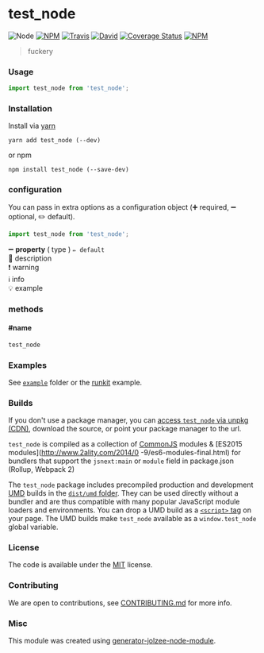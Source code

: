 # test_node

![Node](https://img.shields.io/node/v/test_node.svg?style=flat-square)
[![NPM](https://img.shields.io/npm/v/test_node.svg?style=flat-square)](https://www.npmjs.com/package/test_node)
[![Travis](https://img.shields.io/travis/robo-monk/test_node/master.svg?style=flat-square)](https://travis-ci.org/robo-monk/test_node)
[![David](https://img.shields.io/david/robo-monk/test_node.svg?style=flat-square)](https://david-dm.org/robo-monk/test_node)
[![Coverage Status](https://img.shields.io/coveralls/robo-monk/test_node.svg?style=flat-square)](https://coveralls.io/github/robo-monk/test_node)
[![NPM](https://img.shields.io/npm/dt/test_node.svg?style=flat-square)](https://www.npmjs.com/package/test_node)

> fuckery

### Usage

```js
import test_node from 'test_node';

```

### Installation

Install via [yarn](https://github.com/yarnpkg/yarn)

	yarn add test_node (--dev)

or npm

	npm install test_node (--save-dev)


### configuration

You can pass in extra options as a configuration object (➕ required, ➖ optional, ✏️ default).

```js
import test_node from 'test_node';

```

➖ **property** ( type ) ` ✏️ default `
<br/> 📝 description
<br/> ❗️ warning
<br/> ℹ️ info
<br/> 💡 example

### methods

#### #name

```js
test_node

```

### Examples

See [`example`](example/script.js) folder or the [runkit](https://runkit.com/robo-monk/test_node) example.

### Builds

If you don't use a package manager, you can [access `test_node` via unpkg (CDN)](https://unpkg.com/test_node/), download the source, or point your package manager to the url.

`test_node` is compiled as a collection of [CommonJS](http://webpack.github.io/docs/commonjs.html) modules & [ES2015 modules](http://www.2ality.com/2014/0
  -9/es6-modules-final.html) for bundlers that support the `jsnext:main` or `module` field in package.json (Rollup, Webpack 2)

The `test_node` package includes precompiled production and development [UMD](https://github.com/umdjs/umd) builds in the [`dist/umd` folder](https://unpkg.com/test_node/dist/umd/). They can be used directly without a bundler and are thus compatible with many popular JavaScript module loaders and environments. You can drop a UMD build as a [`<script>` tag](https://unpkg.com/test_node) on your page. The UMD builds make `test_node` available as a `window.test_node` global variable.

### License

The code is available under the [MIT](LICENSE) license.

### Contributing

We are open to contributions, see [CONTRIBUTING.md](CONTRIBUTING.md) for more info.

### Misc

This module was created using [generator-jolzee-node-module](https://github.com/jolzee/generator-jolzee-node-module).
